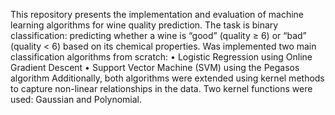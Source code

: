 This repository presents the implementation and evaluation of machine learning algorithms
for wine quality prediction. The task is binary classification: predicting whether a wine
is “good” (quality ≥ 6) or “bad” (quality < 6) based on its chemical properties.
Was implemented two main classification algorithms from scratch:
• Logistic Regression using Online Gradient Descent
• Support Vector Machine (SVM) using the Pegasos algorithm
Additionally, both algorithms were extended using kernel methods to capture non-linear
relationships in the data. Two kernel functions were used: Gaussian and Polynomial.
